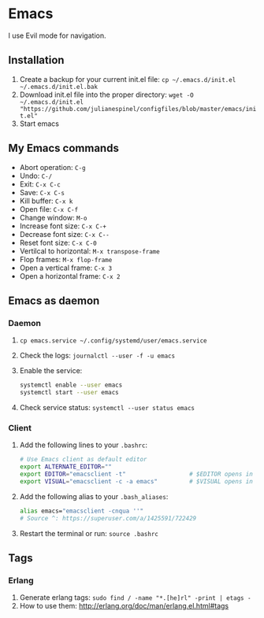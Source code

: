 # Emacs

I use Evil mode for navigation.

## Installation

1. Create a backup for your current init.el file: `cp ~/.emacs.d/init.el ~/.emacs.d/init.el.bak`
1. Download init.el file into the proper directory: `wget -O ~/.emacs.d/init.el "https://github.com/julianespinel/configfiles/blob/master/emacs/init.el"`
1. Start emacs

## My Emacs commands

* Abort operation: `C-g`
* Undo: `C-/`
* Exit: `C-x C-c`
* Save: `C-x C-s`
* Kill buffer: `C-x k`
* Open file: `C-x C-f`
* Change window: `M-o`
* Increase font size: `C-x C-+`
* Decrease font size: `C-x C--`
* Reset font size: `C-x C-0`
* Vertilcal to horizontal: `M-x transpose-frame`
* Flop frames: `M-x flop-frame`
* Open a vertical frame: `C-x 3`
* Open a horizontal frame: `C-x 2`

## Emacs as daemon

### Daemon

1. `cp emacs.service ~/.config/systemd/user/emacs.service`
1. Check the logs: `journalctl --user -f -u emacs`
1. Enable the service:

	``` bash
	systemctl enable --user emacs
	systemctl start --user emacs
	```
1. Check service status: `systemctl --user status emacs`

### Client

1. Add the following lines to your `.bashrc`:
	``` bash
	# Use Emacs client as default editor
	export ALTERNATE_EDITOR=""
	export EDITOR="emacsclient -t"                  # $EDITOR opens in terminal
	export VISUAL="emacsclient -c -a emacs"         # $VISUAL opens in GUI mode
	```
1. Add the following alias to your `.bash_aliases`:
   ```bash
   alias emacs="emacsclient -cnqua ''"
   # Source ^: https://superuser.com/a/1425591/722429
   ```
1. Restart the terminal or run: `source .bashrc`

## Tags

### Erlang

1. Generate erlang tags: `sudo find / -name "*.[he]rl" -print | etags -`
1. How to use them: http://erlang.org/doc/man/erlang.el.html#tags

